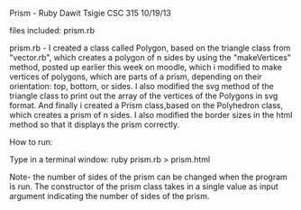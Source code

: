 Prism - Ruby
Dawit Tsigie
CSC 315
10/19/13

files included: prism.rb 

prism.rb - I created a class called Polygon, based on the triangle class from "vector.rb", which creates a polygon of n sides by using the "makeVertices" method, posted up earlier this week on moodle, which i modified to make vertices of polygons, which are parts of a prism, depending on their orientation: top, bottom, or sides. I also modified the svg method of the triangle class to print out the array of the vertices of the Polygons in svg format. And finally i created a Prism class,based on the Polyhedron class, which creates a prism of n sides. I also modified the border sizes in the html method so that it displays the prism correctly. 

How to run: 

Type in a terminal window: ruby prism.rb > prism.html

Note- the number of sides of the prism can be changed when the program is run. The constructor of the prism class takes in a single value as input argument indicating the number of sides of the prism.




